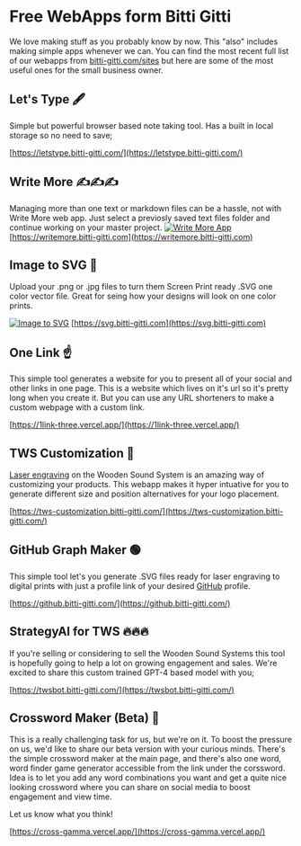 # Free WebApps form Bitti Gitti

We love making stuff as you probably know by now. This "also" includes making simple apps whenever we can. You can find the most recent full list of our webapps from [bitti-gitti.com/sites](https://www.bitti-gitti.com/sites) but here are some of the most useful ones for the small business owner.

## Let's Type 🖋️

Simple but powerful browser based note taking tool. Has a built in local storage so no need to save;

[https://letstype.bitti-gitti.com/](https://letstype.bitti-gitti.com/)

## Write More ✍️✍️✍️

Managing more than one text or markdown files can be a hassle, not with Write More web app. Just select a previosly saved text files folder and continue working on your master project.
[![Write More App](https://writemore.bitti-gitti.com/og-image.png)](https://writemore.bitti-gitti.com)
[https://writemore.bitti-gitti.com](https://writemore.bitti-gitti.com)

## Image to SVG 🙉

Upload your .png or .jpg files to turn them Screen Print ready .SVG one color vector file. Great for seing how your designs will look on one color prints.

[![Image to SVG](https://svg.bitti-gitti.com/og-image.jpg)](https://svg.bitti-gitti.com)
[https://svg.bitti-gitti.com](https://svg.bitti-gitti.com)

## One Link ☝️

This simple tool generates a website for you to present all of your social and other links in one page. This is a website which lives on it's url so it's pretty long when you create it. But you can use any URL shorteners to make a custom webpage with a custom link.

[https://1link-three.vercel.app/](https://1link-three.vercel.app/)

## TWS Customization 💎

[Laser engraving](/customizations.md) on the Wooden Sound System is an amazing way of customizing your products. This webapp makes it hyper intuative for you to generate different size and position alternatives for your logo placement.

[https://tws-customization.bitti-gitti.com/](https://tws-customization.bitti-gitti.com/)

## GitHub Graph Maker 🟢

This simple tool let's you generate .SVG files ready for laser engraving to digital prints with just a profile link of your desired [GitHub](/github) profile.

[https://github.bitti-gitti.com/](https://github.bitti-gitti.com/)

## StrategyAI for TWS 🔥🔥🔥

If you're selling or considering to sell the Wooden Sound Systems this tool is hopefully going to help a lot on growing engagement and sales. We're excited to share this custom trained GPT-4 based model with you;

[https://twsbot.bitti-gitti.com/](https://twsbot.bitti-gitti.com/)

## Crossword Maker (Beta) 🧩

This is a really challenging task for us, but we're on it. To boost the pressure on us, we'd like to share our beta version with your curious minds. There's the simple crossword maker at the main page, and there's also one word, word finder game generator accessible from the link under the corssword. Idea is to let you add any word combinations you want and get a quite nice looking crossword where you can share on social media to boost engagement and view time.

Let us know what you think!

[https://cross-gamma.vercel.app/](https://cross-gamma.vercel.app/)
